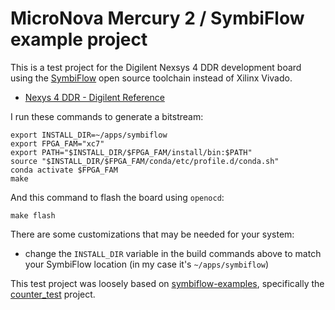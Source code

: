 # MicroNova Mercury 2 / SymbiFlow example project

This is a test project for the Digilent Nexsys 4 DDR development board using the [SymbiFlow](https://symbiflow.github.io/) open source toolchain instead of Xilinx Vivado.

* [Nexys 4 DDR - Digilent Reference](https://reference.digilentinc.com/reference/programmable-logic/nexys-4-ddr/start)

I run these commands to generate a bitstream:

```
export INSTALL_DIR=~/apps/symbiflow
export FPGA_FAM="xc7"
export PATH="$INSTALL_DIR/$FPGA_FAM/install/bin:$PATH"
source "$INSTALL_DIR/$FPGA_FAM/conda/etc/profile.d/conda.sh"
conda activate $FPGA_FAM
make
```

And this command to flash the board using `openocd`:

```
make flash
```

There are some customizations that may be needed for your system:

* change the `INSTALL_DIR` variable in the build commands above to match your SymbiFlow location (in my case it's `~/apps/symbiflow`)

This test project was loosely based on [symbiflow-examples](https://github.com/SymbiFlow/symbiflow-examples), specifically the [counter_test](https://github.com/SymbiFlow/symbiflow-examples/tree/master/xc7/counter_test) project.
